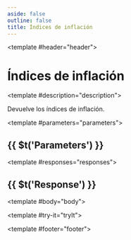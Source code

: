 ```yaml
---
aside: false
outline: false
title: Índices de inflación
---
```


<script setup>
import { useRoute, useData } from 'vitepress'

const route = useRoute()

const { isDark } = useData()
</script>

<Operation method="GET" id="get-finanzas-indices-inflacion">

<template #header="header">

# Índices de inflación

</template>

<template #description="description">

Devuelve los índices de inflación.

<!--@include: ./parts/get-finanzas-indices-inflacion-description-after.md -->

</template>

<template #parameters="parameters">

## {{ $t('Parameters') }}

<Parameters operation-id="get-finanzas-indices-inflacion" :parameters="parameters.parameters" />

</template>

<template #responses="responses">

## {{ $t('Response') }}

<Responses :responses="responses.responses" :schema="responses.schema" :responseType="responses.responseType" :isDark="isDark">

<template #body="body">

<ResponseBody :schema="body.schema" :responseType="body.responseType" />

</template>

</Responses>

</template>

<template #try-it="tryIt">

<TryWithVariables :operation-id="tryIt.operationId" :method="tryIt.method" :path="tryIt.path" :baseUrl="tryIt.baseUrl" :isDark="isDark" />

</template>

<template #footer="footer">

<!--@include: ./parts/get-finanzas-indices-inflacion-footer.md -->

</template>

</Operation>
